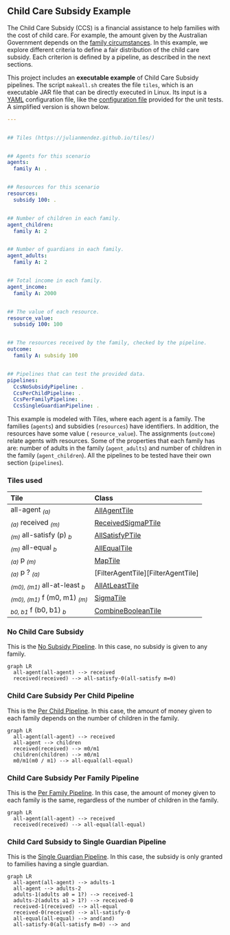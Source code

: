 <head>
  <script src="https://cdnjs.cloudflare.com/ajax/libs/mermaid/9.4.3/mermaid.min.js"> </script>
</head>


## Child Care Subsidy Example

The Child Care Subsidy (CCS) is a financial assistance to help families with the cost of
child care. For example, the amount given by the Australian Government depends on the
[family circumstances][australian-conditions]. In this example, we explore different
criteria to define a fair distribution of the child care subsidy. Each criterion is defined
by a pipeline, as described in the next sections.

This project includes an **executable example** of Child Care Subsidy pipelines. The script
`makeall.sh` creates the file `tiles`, which is an executable JAR file that can be directly
executed in Linux. Its input is a [YAML][yaml] configuration file, like the
[configuration file][test-yaml-conf] provided for the unit tests. A simplified version is
shown below.

```yaml
---


## Tiles (https://julianmendez.github.io/tiles/)


## Agents for this scenario
agents:
  family A: .


## Resources for this scenario
resources:
  subsidy 100: .


## Number of children in each family.
agent_children:
  family A: 2


## Number of guardians in each family.
agent_adults:
  family A: 2


## Total income in each family.
agent_income:
  family A: 2000


## The value of each resource.
resource_value:
  subsidy 100: 100


## The resources received by the family, checked by the pipeline.
outcome:
  family A: subsidy 100


## Pipelines that can test the provided data.
pipelines:
  CcsNoSubsidyPipeline: .
  CcsPerChildPipeline: .
  CcsPerFamilyPipeline: .
  CcsSingleGuardianPipeline: .
```

This example is modeled with Tiles, where each agent is a family. The families (`agents`)
and subsidies (`resources`) have identifiers. In addition, the resources have some value (
`resource_value`). The assignments (`outcome`) relate agents with resources. Some of the
properties that each family has are: number of adults in the family (`agent_adults`) and
number of children in the family (`agent_children`). All the pipelines to be tested have
their own section (`pipelines`).


### Tiles used

| Tile                                                | Class                                    |
|:----------------------------------------------------|:-----------------------------------------|
| all-agent <sub>*(a)*</sub>                          | [AllAgentTile][AllAgentTile]             |
| <sub>*(a)*</sub> received <sub>*(m)*</sub>          | [ReceivedSigmaPTile][ReceivedSigmaPTile] |
| <sub>*(m)*</sub> all-satisfy (p) <sub>*b*</sub>     | [AllSatisfyPTile][AllSatisfyPTile]       |
| <sub>*(m)*</sub> all-equal <sub>*b*</sub>           | [AllEqualTile][AllEqualTile]             |
| <sub>*(a)*</sub> p <sub>*(m)*</sub>                 | [MapTile][MapTile]                       |
| <sub>*(a)*</sub> p ? <sub>*(a)*</sub>               | [FilterAgentTile][FilterAgentTile]       |
| <sub>*(m0), (m1)*</sub> all-at-least <sub>*b*</sub> | [AllAtLeastTile][AllAtLeastTile]         |
| <sub>*(m0), (m1)*</sub> f (m0, m1) <sub>*(m)*</sub> | [SigmaTile][SigmaTile]                   |
| <sub>*b0, b1*</sub> f (b0, b1) <sub>*b*</sub>       | [CombineBooleanTile][CombineBooleanTile] |


### No Child Care Subsidy

This is the [No Subsidy Pipeline][CcsNoSubsidyPipeline]. In this case, no subsidy is given to any family.

```mermaid
graph LR
  all-agent(all-agent) --> received
  received(received) --> all-satisfy-0(all-satisfy m=0)
```


### Child Care Subsidy Per Child Pipeline

This is the [Per Child Pipeline][CcsPerChildPipeline]. In this case, the amount of money
given to each family depends on the number of children in the family.

```mermaid
graph LR
  all-agent(all-agent) --> received
  all-agent --> children
  received(received) --> m0/m1
  children(children) --> m0/m1
  m0/m1(m0 / m1) --> all-equal(all-equal)
```


### Child Care Subsidy Per Family Pipeline

This is the [Per Family Pipeline][CcsPerFamilyPipeline]. In this case, the amount of money
given to each family is the same, regardless of the number of children in the family.

```mermaid
graph LR
  all-agent(all-agent) --> received
  received(received) --> all-equal(all-equal)
```


### Child Card Subsidy to Single Guardian Pipeline

This is the [Single Guardian Pipeline][CcsSingleGuardianPipeline]. In this case, the subsidy
is only granted to families having a single guardian.

```mermaid
graph LR
  all-agent(all-agent) --> adults-1
  all-agent --> adults-2
  adults-1(adults a0 = 1?) --> received-1
  adults-2(adults a1 > 1?) --> received-0
  received-1(received) --> all-equal
  received-0(received) --> all-satisfy-0
  all-equal(all-equal) --> and(and)
  all-satisfy-0(all-satisfy m=0) --> and
```

[yaml]: https://yaml.org

[AllAgentTile]: https://github.com/julianmendez/tiles/blob/master/core/src/main/scala/soda/tiles/fairness/tile/constant/AllAgentTile.soda

[ReceivedSigmaPTile]: https://github.com/julianmendez/tiles/blob/master/core/src/main/scala/soda/tiles/fairness/tile/fold/ReceivedSigmaPTile.soda

[AllSatisfyPTile]: https://github.com/julianmendez/tiles/blob/master/core/src/main/scala/soda/tiles/fairness/tile/fold/AllSatisfyPTile.soda

[AllEqualTile]: https://github.com/julianmendez/tiles/blob/master/core/src/main/scala/soda/tiles/fairness/tile/fold/AllEqualTile.soda

[MapTile]: https://github.com/julianmendez/tiles/blob/master/core/src/main/scala/soda/tiles/fairness/tile/map/MapTile.soda

[FilterTile]: https://github.com/julianmendez/tiles/blob/master/core/src/main/scala/soda/tiles/fairness/tile/filter/FilterTile.soda

[AllAtLeastTile]: https://github.com/julianmendez/tiles/blob/master/core/src/main/scala/soda/tiles/fairness/tile/fold/AllAtLeastTile.soda

[SigmaTile]: https://github.com/julianmendez/tiles/blob/master/core/src/main/scala/soda/tiles/fairness/tile/fold/SigmaTile.soda

[CombineBooleanTile]: https://github.com/julianmendez/tiles/blob/master/core/src/main/scala/soda/tiles/fairness/tile/apply/CombineBooleanTile.soda

[CcsSingleGuardianPipeline]: https://github.com/julianmendez/tiles/blob/master/examples/src/main/scala/soda/tiles/fairness/example/childcaresubsidy/CcsSingleGuardianPipeline.soda

[CcsNoSubsidyPipeline]: https://github.com/julianmendez/tiles/blob/master/examples/src/main/scala/soda/tiles/fairness/example/childcaresubsidy/CcsNoSubsidyPipeline.soda

[CcsPerChildPipeline]: https://github.com/julianmendez/tiles/blob/master/examples/src/main/scala/soda/tiles/fairness/example/childcaresubsidy/CcsPerChildPipeline.soda

[CcsPerFamilyPipeline]: https://github.com/julianmendez/tiles/blob/master/examples/src/main/scala/soda/tiles/fairness/example/childcaresubsidy/CcsPerFamilyPipeline.soda

[test-yaml-conf]: https://github.com/julianmendez/tiles/blob/master/examples/src/test/resources/example/example0.yaml

[australian-conditions]: https://www.servicesaustralia.gov.au/how-much-child-care-subsidy-you-can-get?context=41186

<script>
  window.mermaid.init(undefined, document.querySelectorAll('.language-mermaid'));
</script>


